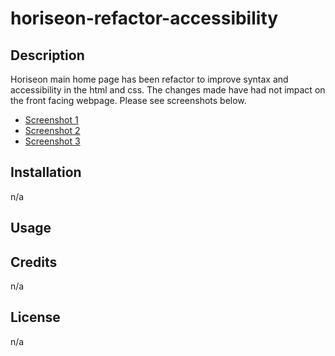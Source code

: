 # horiseon-refactor-accessibility

## Description
Horiseon main home page has been refactor to improve syntax and accessibility in the html and css. The changes made have had not impact on the front facing webpage. Please see screenshots below.

* [Screenshot 1](./assets/images/screenshot-1.png)
* [Screenshot 2](./assets/images/screenshot-2.png)
* [Screenshot 3](./assets/images/screenshot-3.png)

## Installation 
n/a

## Usage

## Credits
n/a

## License
n/a
